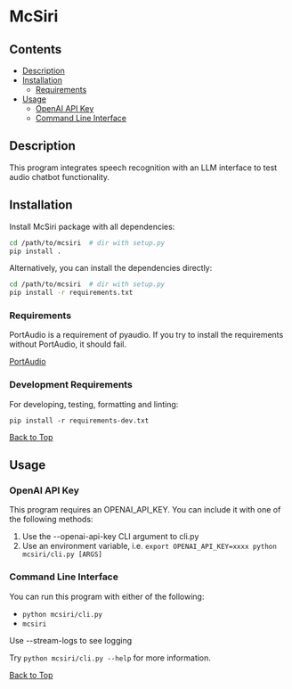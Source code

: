 #   McSiri

##  Contents
- [Description](#description)
- [Installation](#installation)
    - [Requirements](#requirements)
- [Usage](#usage)
    - [OpenAI API Key](#openai-api-key)
    - [Command Line Interface](#command-line-interface)

##  Description

This program integrates speech recognition with an LLM interface to test audio chatbot functionality.

##  Installation

Install McSiri package with all dependencies:
```bash
cd /path/to/mcsiri  # dir with setup.py
pip install .
```

Alternatively, you can install the dependencies directly:
```bash
cd /path/to/mcsiri  # dir with setup.py
pip install -r requirements.txt
```

### Requirements

PortAudio is a requirement of pyaudio.  If you try to install the requirements without PortAudio, it should fail. 

[PortAudio](https://portaudio.com/)

### Development Requirements

For developing, testing, formatting and linting:

`pip install -r requirements-dev.txt`

[Back to Top](#mcsiri)

##  Usage

### OpenAI API Key

This program requires an OPENAI_API_KEY. You can include it with one of the following methods:
1. Use the --openai-api-key CLI argument to cli.py
2. Use an environment variable, i.e. `export OPENAI_API_KEY=xxxx python mcsiri/cli.py [ARGS]`

### Command Line Interface

You can run this program with either of the following:
- `python mcsiri/cli.py`
- `mcsiri`

Use --stream-logs to see logging

Try `python mcsiri/cli.py --help` for more information.

[Back to Top](#mcsiri)
